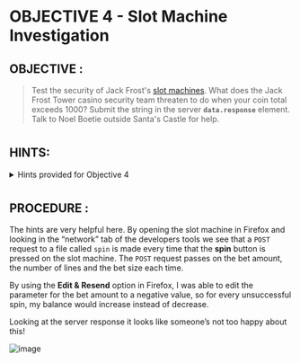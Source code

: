 # OBJECTIVE 4 - Slot Machine Investigation #

## OBJECTIVE : ##
>Test the security of Jack Frost's [slot machines](https://slots.jackfrosttower.com/). What does the Jack Frost Tower casino security team threaten to do when your coin total exceeds 1000? Submit the string in the server **`data.response`** element. Talk to Noel Boetie outside Santa's Castle for help.
#  

## HINTS: ##
<details>
  <summary>Hints provided for Objective 4</summary>
  
>-	It seems they're susceptible to [parameter tampering](https://owasp.org/www-community/attacks/Web_Parameter_Tampering).
>-	Web application testers can use tools like [Burp Suite](https://portswigger.net/burp/communitydownload) or even right in the browser with Firefox's [Edit and Resend](https://itectec.com/superuser/how-to-edit-parameters-sent-through-a-form-on-the-firebug-console/) feature.

</details>

#  

## PROCEDURE : ##

The hints are very helpful here.  By opening the slot machine in Firefox and looking in the “network” tab of the developers tools we see that a `POST` request to a file called `spin` is made every time that the **spin** button is pressed on the slot machine.  The `POST` request passes on the bet amount, the number of lines and the bet size each time.

By using the **Edit & Resend** option in Firefox, I was able to edit the parameter for the bet amount to a negative value, so for every unsuccessful spin, my balance would increase instead of decrease.  

Looking at the server response it looks like someone’s not too happy about this!

![image](https://github.com/beta-j/SANS-Holiday-Hack-Challenge-2021/assets/60655500/77886b4a-d4d8-4b71-9cb1-8bb0974214f7)

 

